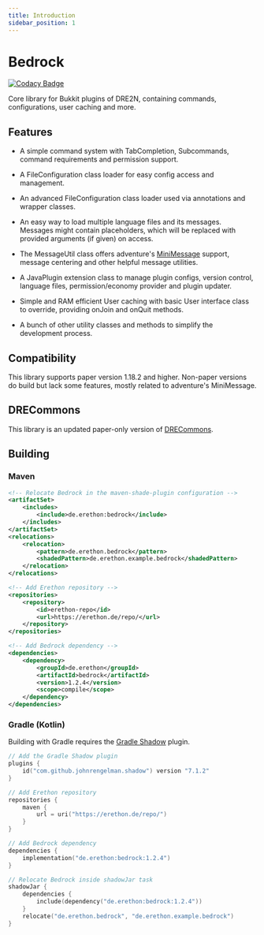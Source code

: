 ```yaml
---
title: Introduction
sidebar_position: 1
---
```


# Bedrock

[![Codacy Badge](https://api.codacy.com/project/badge/Grade/158b774a4d4b4a7a9368af58f96d5dd9)](https://app.codacy.com/gh/DRE2N/Bedrock?utm_source=github.com&utm_medium=referral&utm_content=DRE2N/Bedrock&utm_campaign=Badge_Grade_Settings)

Core library for Bukkit plugins of DRE2N, containing commands, configurations, user caching and more.

## Features

- A simple command system with TabCompletion, Subcommands, command requirements and permission support.

- A FileConfiguration class loader for easy config access and management.

- An advanced FileConfiguration class loader used via annotations and wrapper classes.

- An easy way to load multiple language files and its messages. Messages might contain placeholders,
  which will be replaced with provided arguments (if given) on access.

- The MessageUtil class offers adventure's [MiniMessage](https://github.com/KyoriPowered/adventure) support,
  message centering and other helpful message utilities.

- A JavaPlugin extension class to manage plugin configs, version control, language files, permission/economy
  provider and plugin updater.

- Simple and RAM efficient User caching with basic User interface class to override, providing onJoin and
  onQuit methods.

- A bunch of other utility classes and methods to simplify the development process.

## Compatibility

This library supports paper version 1.18.2 and higher. Non-paper versions do build but lack some features,
mostly related to adventure's MiniMessage.

## DRECommons

This library is an updated paper-only version of [DRECommons](https://github.com/DRE2N/DRECommons).

## Building

### Maven

```xml
<!-- Relocate Bedrock in the maven-shade-plugin configuration -->
<artifactSet>
    <includes>
        <include>de.erethon:bedrock</include>
    </includes>
</artifactSet>
<relocations>
    <relocation>
        <pattern>de.erethon.bedrock</pattern>
        <shadedPattern>de.erethon.example.bedrock</shadedPattern>
    </relocation>
</relocations>

<!-- Add Erethon repository -->
<repositories>
    <repository>
        <id>erethon-repo</id>
        <url>https://erethon.de/repo/</url>
    </repository>
</repositories>

<!-- Add Bedrock dependency -->
<dependencies>
    <dependency>
        <groupId>de.erethon</groupId>
        <artifactId>bedrock</artifactId>
        <version>1.2.4</version>
        <scope>compile</scope>
    </dependency>
</dependencies>
```

### Gradle (Kotlin)

Building with Gradle requires the [Gradle Shadow](https://github.com/johnrengelman/shadow) plugin.

```kotlin
// Add the Gradle Shadow plugin
plugins {
    id("com.github.johnrengelman.shadow") version "7.1.2"
}

// Add Erethon repository
repositories {
    maven {
        url = uri("https://erethon.de/repo/")
    }
}

// Add Bedrock dependency
dependencies {
    implementation("de.erethon:bedrock:1.2.4")
}

// Relocate Bedrock inside shadowJar task
shadowJar {
    dependencies {
        include(dependency("de.erethon:bedrock:1.2.4"))
    }
    relocate("de.erethon.bedrock", "de.erethon.example.bedrock")
}
```